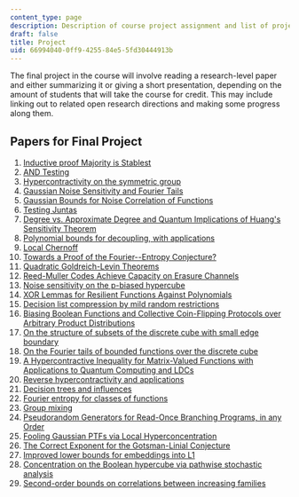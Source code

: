 ```yaml
---
content_type: page
description: Description of course project assignment and list of project topics
draft: false
title: Project
uid: 66994040-0ff9-4255-84e5-5fd30444913b
---
```

The final project in the course will involve reading a research-level paper and either summarizing it or giving a short presentation, depending on the amount of students that will take the course for credit. This may include linking out to related open research directions and making some progress along them.

## Papers for Final Project

1. [Inductive proof Majority is Stablest](https://arxiv.org/abs/1211.1001) 
2. [AND Testing](https://arxiv.org/abs/1911.00159) 
3. [Hypercontractivity on the symmetric group](https://arxiv.org/abs/2009.05503)  
4. [Gaussian Noise Sensitivity and Fourier Tails](https://www.cs.cmu.edu/~odonnell/papers/gaussian-noise-sensitivity.pdf)   
5. [Gaussian Bounds for Noise Correlation of Functions](https://arxiv.org/abs/math/0703683)   
6. [Testing Juntas](http://www.cs.cmu.edu/~eblais/papers/TestingJuntas.pdf)   
7. [Degree vs. Approximate Degree and Quantum Implications of Huang's Sensitivity Theorem](https://arxiv.org/abs/2010.12629)   
8. [Polynomial bounds for decoupling, with applications](https://arxiv.org/abs/1512.01603)   
9. [Local Chernoff](https://arxiv.org/abs/1710.07429)    
10. [Towards a Proof of the Fourier--Entropy Conjecture?](https://arxiv.org/abs/1911.10579)   
11. [Quadratic Goldreich-Levin Theorems](https://arxiv.org/abs/1105.4372)   
12. [Reed-Muller Codes Achieve Capacity on Erasure Channels](https://arxiv.org/abs/1601.04689)   
13. [Noise sensitivity on the p-biased hypercube](https://conferences.computer.org/focs/2019/pdfs/FOCS2019-7pBwCpNH4Mz2L4MJWVl6Xp/4QPo5sWQ0kFcZrHcxCjJXM/GjVkOqAeRYhdid2jcvmvm.pdf)   
14. [XOR Lemmas for Resilient Functions Against Polynomials](https://eccc.weizmann.ac.il/report/2019/145/)   
15. [Decision list compression by mild random restrictions](https://arxiv.org/abs/1909.10658)   
16. [Biasing Boolean Functions and Collective Coin-Flipping Protocols over Arbitrary Product Distributions](https://arxiv.org/abs/1902.07426)   
17. [On the structure of subsets of the discrete cube with small edge boundary](https://arxiv.org/abs/1612.06680)   
18. [On the Fourier tails of bounded functions over the discrete cube](https://www.cs.cmu.edu/~odonnell/papers/bounded-tails.pdf)   
19. [A Hypercontractive Inequality for Matrix-Valued Functions with Applications to Quantum Computing and LDCs](https://arxiv.org/abs/0705.3806)  
20. [Reverse hypercontractivity and applications](http://www.cs.cmu.edu/~odonnell/papers/nicd.pdf)   
21. [Decision trees and influences](http://www.cs.cmu.edu/~odonnell/papers/dt-influences.pdf)    
22. [Fourier entropy for classes of functions](https://www.cs.cmu.edu/~jswright/papers/fei.pdf)    
23. [Group mixing](http://www.ccs.neu.edu/home/viola/papers/group-mix.pdf)   
24. [Pseudorandom Generators for Read-Once Branching Programs, in any Order](https://arxiv.org/abs/1808.06265)   
25. [Fooling Gaussian PTFs via Local Hyperconcentration](https://arxiv.org/abs/2103.07809)   
26. [The Correct Exponent for the Gotsman-Linial Conjecture](https://arxiv.org/abs/1210.1283)   
27. [Improved lower bounds for embeddings into L1](https://www.cs.huji.ac.il/~yrabani/Papers/KrauthgamerR-SODA06-proc.pdf)   
28. [Concentration on the Boolean hypercube via pathwise stochastic analysis](https://arxiv.org/abs/1909.12067)   
29. [Second-order bounds on correlations between increasing families](https://arxiv.org/abs/1912.11641)